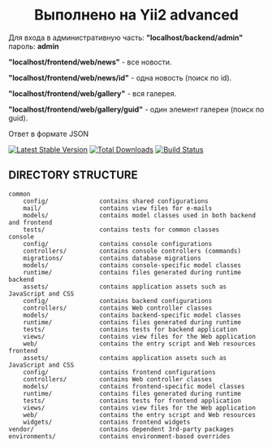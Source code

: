 <p align="center"> 
    <h1 align="center">Выполнено на Yii2 advanced</h1>
</p>
<p>Для входа в административную часть: <b>"localhost/backend/admin"</b> пароль: <b>admin</b></p>
<p>
<b>"localhost/frontend/web/news"</b> - все новости.  
</p>

<p>
<b>"localhost/frontend/web/news/id"</b>  - одна новость (поиск по id).  
</p>

<p>
<b>"localhost/frontend/web/gallery"</b>  - вся галерея.  
</p>

<p>
<b>"localhost/frontend/web/gallery/guid"</b>  - один элемент галереи (поиск по guid).  
</p>

<p>Ответ в формате JSON</p>



[![Latest Stable Version](https://img.shields.io/packagist/v/yiisoft/yii2-app-advanced.svg)](https://packagist.org/packages/yiisoft/yii2-app-advanced)
[![Total Downloads](https://img.shields.io/packagist/dt/yiisoft/yii2-app-advanced.svg)](https://packagist.org/packages/yiisoft/yii2-app-advanced)
[![Build Status](https://travis-ci.org/yiisoft/yii2-app-advanced.svg?branch=master)](https://travis-ci.org/yiisoft/yii2-app-advanced)

DIRECTORY STRUCTURE
-------------------

```
common
    config/              contains shared configurations
    mail/                contains view files for e-mails
    models/              contains model classes used in both backend and frontend
    tests/               contains tests for common classes    
console
    config/              contains console configurations
    controllers/         contains console controllers (commands)
    migrations/          contains database migrations
    models/              contains console-specific model classes
    runtime/             contains files generated during runtime
backend
    assets/              contains application assets such as JavaScript and CSS
    config/              contains backend configurations
    controllers/         contains Web controller classes
    models/              contains backend-specific model classes
    runtime/             contains files generated during runtime
    tests/               contains tests for backend application    
    views/               contains view files for the Web application
    web/                 contains the entry script and Web resources
frontend
    assets/              contains application assets such as JavaScript and CSS
    config/              contains frontend configurations
    controllers/         contains Web controller classes
    models/              contains frontend-specific model classes
    runtime/             contains files generated during runtime
    tests/               contains tests for frontend application
    views/               contains view files for the Web application
    web/                 contains the entry script and Web resources
    widgets/             contains frontend widgets
vendor/                  contains dependent 3rd-party packages
environments/            contains environment-based overrides
```
